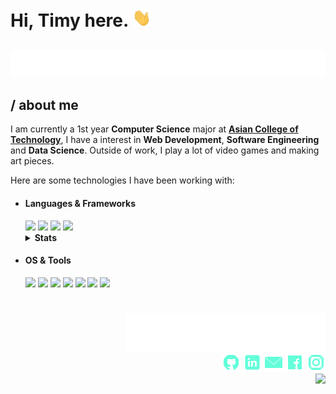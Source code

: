 <h1> Hi, Timy here. <img src="./assets/wave.gif" width="30px"></h1>

<h2 align="center">
   <img src="./assets/typing.svg">
</h2>


## / about me

   I am currently a 1st year <strong>Computer Science</strong> major at <a href="http://www.act.edu.ph"><strong>Asian College of Technology</strong></a>, I have a interest in <strong>Web Development</strong>, <strong>Software Engineering</strong> and <strong>Data Science</strong>. Outside of work, I play a lot of video games and making art pieces.
   
   Here are some technologies I have been working with:
   
<p>
  <ul>
    <li><h4>Languages & Frameworks</h4></li>
      <img src="https://img.shields.io/badge/python-64ffda?style=for-the-badge&logo=python&logoColor=000000"/>
      <img src="https://img.shields.io/badge/c%23-64ffda.svg?style=for-the-badge&logo=c-sharp&logoColor=000000"/>
      <img src="https://img.shields.io/badge/HTML-64ffda?style=for-the-badge&logo=html5&logoColor=000000"/>
      <img src="https://img.shields.io/badge/.NET-64ffda?style=for-the-badge&logo=.net&logoColor=000000"/>
    <details>
      <summary><strong>Stats</strong></summary>
       <img src="https://github-readme-stats.vercel.app/api/top-langs/?username=TimyVillarmia&layout=compact&theme=dark"/>
       <img src="https://github-readme-stats.vercel.app/api?username=TimyVillarmia&show_icons=true&theme=dark"/>
    </details>
    <li><h4>OS & Tools</h4></li>
        <img src="https://img.shields.io/badge/Windows-64ffda?style=for-the-badge&logo=windows&logoColor=000000"/>
        <img src="https://img.shields.io/badge/Ubuntu-64ffda?style=for-the-badge&logo=ubuntu&logoColor=000000"/>
        <img src="https://img.shields.io/badge/-Github-64ffda?logo=Github&style=for-the-badge&logoColor=000000"/>
        <img src="https://img.shields.io/badge/Visual%20Studio%20Code-64ffda.svg?style=for-the-badge&logo=visual-studio-code&logoColor=000000"/>
        <img src="https://img.shields.io/badge/Visual%20Studio-64ffda.svg?style=for-the-badge&logo=visual-studio&logoColor=000000"/>
        <img src="https://img.shields.io/badge/adobeillustrator-64ffda.svg?style=for-the-badge&logo=adobeillustrator&logoColor=000000"/>
        <img src="https://img.shields.io/badge/adobephotoshop-64ffda.svg?style=for-the-badge&logo=adobephotoshop&logoColor=000000"/>
  </ul>
</p>

<h1></h1>

<p align="right">
  <img src="./assets/connect.svg"/> <br>
  <a href="https://github.com/TimyVillarmia/"" target="_blank"><img src="./assets/github_icon.png"/></a>
  <a href="https://www.linkedin.com/in/timyvillarmia/" target="_blank"><img src="./assets/linkedin_icon.png"/></a>
  <a href="mailto:timyvillarmia@gmail.com" target="_blank" ><img src="./assets/mail_icon.png"/></a>
  <a href="https://www.facebook.com/VillarmiaTimy" target="_blank"><img src="./assets/facebook_icon.png"/></a>
  <a href="https://www.instagram.com/ymmtyy_/" target="_blank"><img src="./assets/instagram_icon.png"/></a> <br>
  <img src="https://visitor-badge.glitch.me/badge?page_id=TimyVillarmia.visitor-badge&left_color=black&right_color=black&left_text=%20Visitors">
<p>

